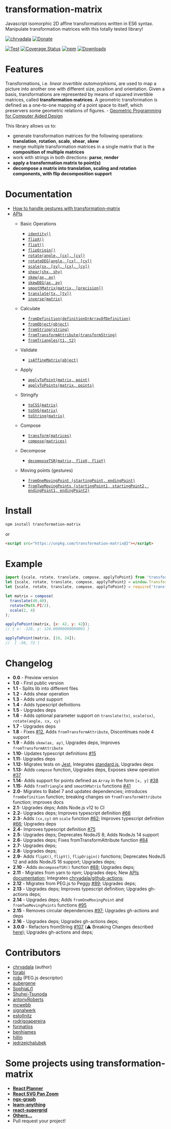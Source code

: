 # transformation-matrix
Javascript isomorphic 2D affine transformations written in ES6 syntax. Manipulate transformation matrices with this totally tested library!

[![chrvadala](https://img.shields.io/badge/website-chrvadala-orange.svg)](https://chrvadala.github.io)
[![Donate](https://img.shields.io/badge/donate-Paypal-lightgrey.svg)](https://www.paypal.com/paypalme/chrvadala/15)

[![Test](https://github.com/chrvadala/transformation-matrix/actions/workflows/test.yml/badge.svg?branch=main)](https://github.com/chrvadala/transformation-matrix/actions/workflows/test.yml)
[![Coverage Status](https://coveralls.io/repos/github/chrvadala/transformation-matrix/badge.svg?branch=master)](https://coveralls.io/github/chrvadala/transformation-matrix?branch=master)
[![npm](https://img.shields.io/npm/v/transformation-matrix.svg?maxAge=2592000?style=plastic)](https://www.npmjs.com/package/transformation-matrix)
[![Downloads](https://img.shields.io/npm/dm/transformation-matrix.svg)](https://www.npmjs.com/package/transformation-matrix)

# Features 
Transformations, i.e. *linear invertible automorphisms*, are used to map a picture into another one with different size, position and orientation. Given a basis, transformations are represented by means of squared invertible matrices, called **transformation matrices**.
A geometric transformation is defined as a one-to-one mapping of a point space to itself, which preservers some geometric relations of figures. - [Geometric Programming for Computer Aided Design](https://books.google.it/books?vid=ISBN9780471899426)

This library allows us to:
- generate transformation matrices for the following operations: **translation**, **rotation**, **scale**, **shear**, **skew**
- merge multiple transformation matrices in a single matrix that is the **composition of multiple matrices**
- work with strings in both directions: **parse**, **render**
- **apply a transformation matrix to point(s)**
- **decompose a matrix into translation, scaling and rotation components, with flip decomposition support**

# Documentation
- [How to handle gestures with transformation-matrix](https://github.com/chrvadala/transformation-matrix/blob/main/docs/gestures.md)
- [APIs](https://github.com/chrvadala/transformation-matrix/blob/main/docs/api.md)
  - Basic Operations
    - [`identity()`](https://github.com/chrvadala/transformation-matrix/blob/main/docs/api.md#identity)
    - [`flipX()`](https://github.com/chrvadala/transformation-matrix/blob/main/docs/api.md#flipX)
    - [`flipY()`](https://github.com/chrvadala/transformation-matrix/blob/main/docs/api.md#flipY)
    - [`flipOrigin()`](https://github.com/chrvadala/transformation-matrix/blob/main/docs/api.md#flipOrigin)
    - [`rotate(angle, [cx], [cy])`](https://github.com/chrvadala/transformation-matrix/blob/main/docs/api.md#rotate)
    - [`rotateDEG(angle, [cx], [cy])`](https://github.com/chrvadala/transformation-matrix/blob/main/docs/api.md#rotateDEG)
    - [`scale(sx, [sy], [cx], [cy])`](https://github.com/chrvadala/transformation-matrix/blob/main/docs/api.md#scale)
    - [`shear(shx, shy)`](https://github.com/chrvadala/transformation-matrix/blob/main/docs/api.md#shear)
    - [`skew(ax, ay)`](https://github.com/chrvadala/transformation-matrix/blob/main/docs/api.md#skew)
    - [`skewDEG(ax, ay)`](https://github.com/chrvadala/transformation-matrix/blob/main/docs/api.md#skewDEG)
    - [`smoothMatrix(matrix, [precision])`](https://github.com/chrvadala/transformation-matrix/blob/main/docs/api.md#smoothMatrix)
    - [`translate(tx, [ty])`](https://github.com/chrvadala/transformation-matrix/blob/main/docs/api.md#translate)
    - [`inverse(matrix)`](https://github.com/chrvadala/transformation-matrix/blob/main/docs/api.md#inverse)

  - Calculate
    - [`fromDefinition(definitionOrArrayOfDefinition)`](https://github.com/chrvadala/transformation-matrix/blob/main/docs/api.md#fromDefinition)
    - [`fromObject(object)`](https://github.com/chrvadala/transformation-matrix/blob/main/docs/api.md#fromObject)
    - [`fromString(string)`](https://github.com/chrvadala/transformation-matrix/blob/main/docs/api.md#fromString)
    - [`fromTransformAttribute(transformString)`](https://github.com/chrvadala/transformation-matrix/blob/main/docs/api.md#fromTransformAttribute)
    - [`fromTriangles(t1, t2)`](https://github.com/chrvadala/transformation-matrix/blob/main/docs/api.md#fromTriangles)

  - Validate
    - [`isAffineMatrix(object)`](https://github.com/chrvadala/transformation-matrix/blob/main/docs/api.md#isAffineMatrix)

  - Apply
    - [`applyToPoint(matrix, point)`](https://github.com/chrvadala/transformation-matrix/blob/main/docs/api.md#applyToPoint)
    - [`applyToPoints(matrix, points)`](https://github.com/chrvadala/transformation-matrix/blob/main/docs/api.md#applyToPoints)

  - Stringify
    - [`toCSS(matrix)`](https://github.com/chrvadala/transformation-matrix/blob/main/docs/api.md#toCSS)
    - [`toSVG(matrix)`](https://github.com/chrvadala/transformation-matrix/blob/main/docs/api.md#toSVG)
    - [`toString(matrix)`](https://github.com/chrvadala/transformation-matrix/blob/main/docs/api.md#toString)

  - Compose
    - [`transform(matrices)`](https://github.com/chrvadala/transformation-matrix/blob/main/docs/api.md#transform)
    - [`compose(matrices)`](https://github.com/chrvadala/transformation-matrix/blob/main/docs/api.md#compose)

  - Decompose
    - [`decomposeTSR(matrix, flipX, flipY)`](https://github.com/chrvadala/transformation-matrix/blob/main/docs/api.md#decomposeTSR)

  - Moving points (gestures)
    - [`fromOneMovingPoint (startingPoint, endingPoint)`](https://github.com/chrvadala/transformation-matrix/blob/main/docs/api.md#fromonemovingpointstartingpoint-endingpoint)
    - [`fromTwoMovingPoints (startingPoint1, startingPoint2, endingPoint1, endingPoint2)`](https://github.com/chrvadala/transformation-matrix/blob/main/docs/api.md#fromTwoMovingPoints)

# Install
```sh
npm install transformation-matrix
```
or
```html
<script src="https://unpkg.com/transformation-matrix@2"></script>
```

# Example
```js
import {scale, rotate, translate, compose, applyToPoint} from 'transformation-matrix';
let {scale, rotate, translate, compose, applyToPoint} = window.TransformationMatrix;
let {scale, rotate, translate, compose, applyToPoint} = require('transformation-matrix')

let matrix = compose(
  translate(40,40),
  rotate(Math.PI/2),
  scale(2, 4)
);

applyToPoint(matrix, {x: 42, y: 42});
// { x: -128, y: 124.00000000000001 }

applyToPoint(matrix, [16, 24]);
//  [ -56, 72 ]
```

# Changelog
- **0.0** - Preview version
- **1.0** - First public version
- **1.1** - Splits lib into different files
- **1.2** - Adds shear operation
- **1.3** - Adds umd support
- **1.4** - Adds typescript definitions
- **1.5** - Upgrades deps
- **1.6** - Adds optional parameter support on `translate(tx)`, `scale(sx)`, `rotate(angle, cx, cy)`
- **1.7** - Upgrades deps
- **1.8** - Fixes [#12](https://github.com/chrvadala/transformation-matrix/issues/12), Adds `fromTransformAttribute`, Discontinues node 4 support
- **1.9** - Adds `skew(ax, ay)`, Upgrades deps, Improves `fromTransformAttribute`
- **1.10**- Updates typescript definitions [#15](https://github.com/chrvadala/transformation-matrix/pull/15)
- **1.11**- Upgrades deps
- **1.12**- Migrates tests on [Jest](https://jestjs.io/), Integrates [standard.js](https://standardjs.com/), Upgrades deps
- **1.13**- Adds `compose` function, Upgrades deps, Exposes skew operation [#37](https://github.com/chrvadala/transformation-matrix/pull/37)
- **1.14**- Adds support for points defined as `Array` in the form `[x, y]` [#38](https://github.com/chrvadala/transformation-matrix/pull/38)
- **1.15**- Adds `fromTriangle` and `smoothMatrix` functions [#41](https://github.com/chrvadala/transformation-matrix/issues/41)
- **2.0**- Migrates to Babel 7 and updates dependencies; introduces `fromDefinition` function; breaking changes on `fromTransformAttribute` function; improves docs
- **2.1**- Upgrades deps; Adds Node.js v12 to CI
- **2.2**- Upgrades deps; Improves typescript definition [#66](https://github.com/chrvadala/transformation-matrix/pull/66)
- **2.3**- Adds `(cx,cy)` on `scale` function [#62](https://github.com/chrvadala/transformation-matrix/pull/62); Improves typescript definition [#66](https://github.com/chrvadala/transformation-matrix/pull/67); Upgrades deps
- **2.4**- Improves typescript definition [#75](https://github.com/chrvadala/transformation-matrix/pull/75)
- **2.5**- Upgrades deps; Deprecates NodeJS 8; Adds NodeJs 14 support
- **2.6**- Upgrades deps; Fixes fromTransformAttribute function [#84](https://github.com/chrvadala/transformation-matrix/pull/84)
- **2.7**- Upgrades deps;
- **2.8**- Upgrades deps;
- **2.9**- Adds `flipX()`, `flipY()`, `flipOrigin()` functions; Deprecates NodeJS 12 and adds NodeJS 16 support; Upgrades deps;  
- **2.10** - Adds `decomposeTSR()` function [#88](https://github.com/chrvadala/transformation-matrix/pull/88); Upgrades deps;
- **2.11** - Migrates from yarn to npm; Upgrades deps; New [APIs documentation](https://github.com/chrvadala/transformation-matrix/blob/main/docs/api.md); Integrates [chrvadala/github-actions](https://github.com/chrvadala/github-actions);
- **2.12** - Migrates from PEG.js to Peggy [#89](https://github.com/chrvadala/transformation-matrix/pull/89); Upgrades deps;
- **2.13** - Upgrades deps; Improves typescript definition; Upgrades gh-actions deps;
- **2.14** - Upgrades deps; Adds `fromOneMovingPoint` and `fromTwoMovingPoints` functions [#95](https://github.com/chrvadala/transformation-matrix/pull/95)
- **2.15** - Removes circular dependencies [#97](https://github.com/chrvadala/transformation-matrix/pull/97); Upgrades gh-actions and deps
- **2.16** - Upgrades deps; Upgrades gh-actions deps;
- **3.0.0** - Refactors fromString [#107](https://github.com/chrvadala/transformation-matrix/pull/107) (⚠️ Breaking Changes described [here](https://github.com/chrvadala/transformation-matrix/pull/107#issue-2840194716)); Upgrades gh-actions and deps; 

# Contributors
- [chrvadala](https://github.com/chrvadala) (author)
- [forabi](https://github.com/forabi)
- [nidu](https://github.com/nidu) (PEG.js descriptor)
- [aubergene](https://github.com/aubergene)
- [SophiaLi1](https://github.com/SophiaLi1)
- [Shuhei-Tsunoda](https://github.com/Shuhei-Tsunoda)
- [antonyRoberts](https://github.com/antonyRoberts)
- [mcwebb](https://github.com/mcwebb)
- [signalwerk](https://github.com/signalwerk)
- [estollnitz](https://github.com/estollnitz)
- [rodrigoapereira](https://github.com/rodrigoapereira)
- [formatlos](https://github.com/formatlos)
- [benhjames](https://github.com/benhjames)
- [hillin](https://github.com/hillin)
- [jedrzejchalubek](https://github.com/jedrzejchalubek)

# Some projects using transformation-matrix
- [**React Planner**](https://github.com/cvdlab/react-planner)
- [**React SVG Pan Zoom**](https://github.com/chrvadala/react-svg-pan-zoom)
- [**ngx-graph**](https://github.com/swimlane/ngx-graph)
- [**learn-anything**](https://github.com/learn-anything/learn-anything)
- [**react-supergrid**](https://github.com/tscircuit/supergrid)
- [**Others...**](https://github.com/chrvadala/transformation-matrix/network/dependents)
- Pull request your project!
